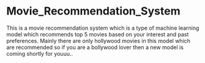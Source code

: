 # Movie_Recommendation_System
This is a movie recommendation system which is a type of machine learning model which recommends top 5 movies based on your interest and past preferences. Mainly there are only hollywood movies in this model which are recommended so if you are a bollywood lover then a new model is coming shortly for youuu..
